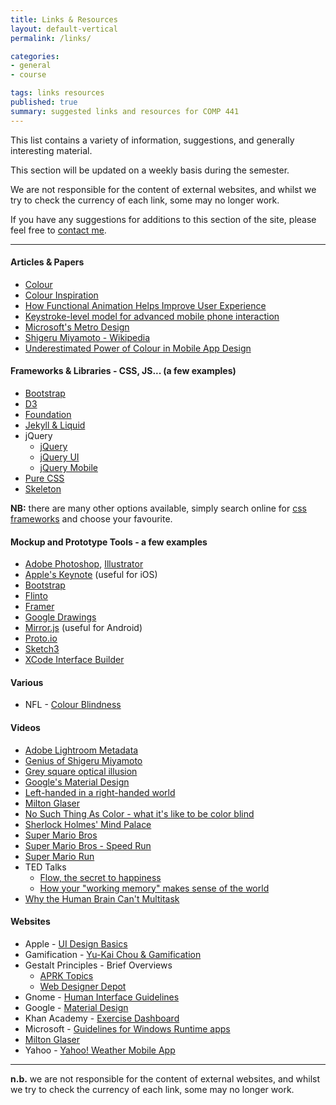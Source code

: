 ```yaml
---
title: Links & Resources
layout: default-vertical
permalink: /links/

categories:
- general
- course

tags: links resources
published: true
summary: suggested links and resources for COMP 441
---
```


This list contains a variety of information, suggestions, and generally interesting material.

This section will be updated on a weekly basis during the semester.

We are not responsible for the content of external websites, and whilst we try to check the currency of each link, some may no longer work.

If you have any suggestions for additions to this section of the site, please feel free to [contact me](mailto:nhayward@luc.edu?subject=COMP441-Links).

***

#### Articles & Papers

* [Colour](https://robots.thoughtbot.com/color)
* [Colour Inspiration](https://www.smashingmagazine.com/2017/02/colorful-inspiration-gray-days-illustration-photography/)
* [How Functional Animation Helps Improve User Experience](https://www.smashingmagazine.com/2017/01/how-functional-animation-helps-improve-user-experience/)
* [Keystroke-level model for advanced mobile phone interaction](http://dl.acm.org/citation.cfm?id=1240851)
* [Microsoft's Metro Design](/assets/docs/extras/Windows_Metro.PDF)
* [Shigeru Miyamoto - Wikipedia](https://en.wikipedia.org/wiki/Shigeru_Miyamoto)
* [Underestimated Power of Colour in Mobile App Design](https://www.smashingmagazine.com/2017/01/underestimated-power-color-mobile-app-design/)

<!--
* [Getting Started With VR Interface Design](https://www.smashingmagazine.com/2017/02/getting-started-with-vr-interface-design/)

-->

#### Frameworks & Libraries - CSS, JS... (a few examples)

  * [Bootstrap](http://getbootstrap.com/)
  * [D3](http://d3js.org/)
  * [Foundation](http://foundation.zurb.com/)
  * [Jekyll & Liquid](http://jekyllrb.com/docs/templates/)
  * jQuery
    * [jQuery](https://jquery.com/)
    * [jQuery UI](http://jqueryui.com/)
    * [jQuery Mobile](http://jquerymobile.com/)
  * [Pure CSS](http://purecss.io/)
  * [Skeleton](http://getskeleton.com/)

**NB:** there are many other options available, simply search online for [css frameworks](https://www.google.com/search?q=css+frameworks&oq=css+frameworks&aqs=chrome..69i57.2866j0j1&sourceid=chrome&es_sm=119&ie=UTF-8)
and choose your favourite.

#### Mockup and Prototype Tools - a few examples

  * [Adobe Photoshop](http://goo.gl/GsIYY0), [Illustrator](http://goo.gl/9K8Kfw)
  * [Apple's Keynote](http://keynotopia.com/guides/) (useful for iOS)
  * [Bootstrap](http://getbootstrap.com/)
  * [Flinto](https://www.flinto.com/)
  * [Framer](http://framerjs.com/)
  * [Google Drawings](http://goo.gl/qPRCfG)
  * [Mirror.js](http://jimulabs.com/mirrorjs-preview/) (useful for Android)
  * [Proto.io](https://proto.io/)
  * [Sketch3](http://bohemiancoding.com/sketch/)
  * [XCode Interface Builder](https://developer.apple.com/xcode/interface-builder/)

#### Various
  * NFL - [Colour Blindness](http://deadspin.com/stupid-nike-uniforms-wreaking-havoc-on-colorblind-nfl-f-1742272136)

#### Videos

* [Adobe Lightroom Metadata](https://helpx.adobe.com/lightroom/how-to/lightroom-filter-metadata.html)
* [Genius of Shigeru Miyamoto](https://www.youtube.com/watch?v=K-NBcP0YUQI)
* [Grey square optical illusion](https://www.youtube.com/watch?v=z9Sen1HTu5o)
* [Google's Material Design](https://www.youtube.com/watch?v=p4gmvHyuZzw)
* [Left-handed in a right-handed world](https://www.youtube.com/watch?v=g1swN72r5Fk)
* [Milton Glaser](http://vimeo.com/11577085)
* [No Such Thing As Color - what it's like to be color blind](https://www.youtube.com/watch?v=AUsups6Mk3I)
* [Sherlock Holmes' Mind Palace](http://www.criticalcommons.org/Members/ccManager/clips/sherlocks2e2memorypalace.mp4/view)
* [Super Mario Bros](http://youtu.be/2ZuhSB64quY?t=27s)
* [Super Mario Bros - Speed Run](https://www.youtube.com/watch?v=kcmKPmj9yeE)
* [Super Mario Run](https://www.youtube.com/watch?v=rKG5jU6DV70)
* TED Talks
  * [Flow, the secret to happiness](http://www.ted.com/talks/mihaly_csikszentmihalyi_on_flow)
  * [How your "working memory" makes sense of the world](http://www.ted.com/talks/peter_doolittle_how_your_working_memory_makes_sense_of_the_world?language=en)
* [Why the Human Brain Can't Multitask](https://www.youtube.com/watch?v=BpD3PxrgICU)

<!--
* [Adobe Photoshop Contextual Menu](https://www.youtube.com/watch?v=CMuhA4HO3MI)
* [Andi Bell explains the 'link method' memory technique](https://www.youtube.com/watch?v=9NROegsMqNc)
* [Eye-tracking - Etre Demo](https://www.youtube.com/embed/lo_a2cfBUGc)
* [Eye-tracking - Google Chrome in Japan](https://www.youtube.com/embed/-K94bZIAiGo)
* [Google Apps Script Tutorials](https://www.youtube.com/watch?v=Pgfbl_o9WvM&index=27&list=PL68F511F6E3C122EB)
* [Google Analytics: Introducing Content Experiments](https://www.youtube.com/watch?v=TGrujIh2H0I)
* [Microsoft Usability Testing - Windows 95](https://www.youtube.com/watch?v=2tdxj-5u7Eo)
* [Microsoft User Research](https://www.youtube.com/watch?v=v_s13VtPpJQ)
* [Nintendo's Brain Age](https://www.youtube.com/watch?v=JUvBQxBgis0)
* [Touring SOE's Usability Lab](https://www.youtube.com/watch?v=pAZglMkQsmg)
-->

#### Websites

* Apple - [UI Design Basics](https://developer.apple.com/library/ios/documentation/UserExperience/Conceptual/MobileHIG/index.html)
* Gamification - [Yu-Kai Chou & Gamification](http://www.yukaichou.com/gamification-examples/top-10-gamification-examples-human-race/#.VN0SLFPF-Qw)
* Gestalt Principles - Brief Overviews
  * [APRK Topics](http://frnsys.com/topics/gestalt)
  * [Web Designer Depot](http://www.webdesignerdepot.com/2011/08/strengthening-behavioral-cues-in-ux-web-design-with-gestalt-principles/)
* Gnome - [Human Interface Guidelines](https://developer.gnome.org/)
* Google - [Material Design](http://www.google.com/design/spec/material-design/introduction.html)
* Khan Academy - [Exercise Dashboard](https://www.khanacademy.org/exercisedashboard)
* Microsoft - [Guidelines for Windows Runtime apps](http://msdn.microsoft.com/library/windows/apps/hh465424.aspx)
* [Milton Glaser](http://www.miltonglaser.com/)
* Yahoo - [Yahoo! Weather Mobile App](https://mobile.yahoo.com/weather/)

<!--
* [Dark Patterns](http://darkpatterns.org/)
* Spore (Electronic Arts) -  [Various Prototypes](http://www.spore.com/comm/prototypes)
* [usability.gov](http://www.usability.gov/)
  * ["Research-Based Web Design and Usability Guidelines"](http://guidelines.usability.gov/)
  * ["What & Why of Usability"](http://www.usability.gov/what-and-why/index.html)
  * ["How To & Tools"](http://www.usability.gov/how-to-and-tools/index.html)
-->

***

**n.b.** we are not responsible for the content of external websites, and whilst we try to check the currency of each link, some may no longer work.
